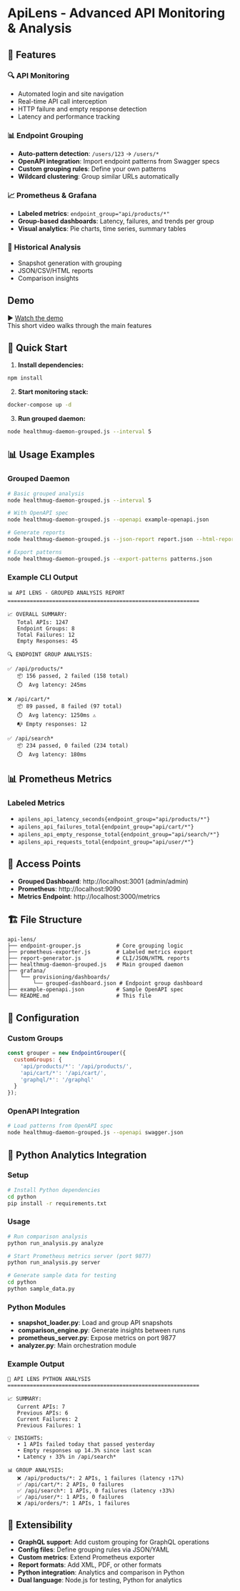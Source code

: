 # ApiLens - Advanced API Monitoring & Analysis

## 🚀 Features

### 🔍 **API Monitoring**
- Automated login and site navigation
- Real-time API call interception
- HTTP failure and empty response detection
- Latency and performance tracking

### 📊 **Endpoint Grouping**
- **Auto-pattern detection**: `/users/123` → `/users/*`
- **OpenAPI integration**: Import endpoint patterns from Swagger specs
- **Custom grouping rules**: Define your own patterns
- **Wildcard clustering**: Group similar URLs automatically

### 📈 **Prometheus & Grafana**
- **Labeled metrics**: `endpoint_group="api/products/*"`
- **Group-based dashboards**: Latency, failures, and trends per group
- **Visual analytics**: Pie charts, time series, summary tables

### 📸 **Historical Analysis**
- Snapshot generation with grouping
- JSON/CSV/HTML reports
- Comparison insights

## Demo
▶️ [Watch the demo](https://www.loom.com/share/96b5e91591dd456eb3df8ae0302522ba)  
This short video walks through the main features

## 🏁 Quick Start

1. **Install dependencies:**
```bash
npm install
```

2. **Start monitoring stack:**
```bash
docker-compose up -d
```

3. **Run grouped daemon:**
```bash
node healthmug-daemon-grouped.js --interval 5
```

## 📊 Usage Examples

### Grouped Daemon
```bash
# Basic grouped analysis
node healthmug-daemon-grouped.js --interval 5

# With OpenAPI spec
node healthmug-daemon-grouped.js --openapi example-openapi.json

# Generate reports
node healthmug-daemon-grouped.js --json-report report.json --html-report report.html

# Export patterns
node healthmug-daemon-grouped.js --export-patterns patterns.json
```

### Example CLI Output
```
📊 API LENS - GROUPED ANALYSIS REPORT
============================================================

📈 OVERALL SUMMARY:
   Total APIs: 1247
   Endpoint Groups: 8
   Total Failures: 12
   Empty Responses: 45

🔍 ENDPOINT GROUP ANALYSIS:

✅ /api/products/*
   📦 156 passed, 2 failed (158 total)
   ⏱️  Avg latency: 245ms

❌ /api/cart/*
   📦 89 passed, 8 failed (97 total)
   ⏱️  Avg latency: 1250ms ⚠️
   📭 Empty responses: 12

✅ /api/search*
   📦 234 passed, 0 failed (234 total)
   ⏱️  Avg latency: 180ms
```

## 📊 Prometheus Metrics

### Labeled Metrics
- `apilens_api_latency_seconds{endpoint_group="api/products/*"}`
- `apilens_api_failures_total{endpoint_group="api/cart/*"}`
- `apilens_api_empty_response_total{endpoint_group="api/search/*"}`
- `apilens_api_requests_total{endpoint_group="api/user/*"}`

## 🎯 Access Points

- **Grouped Dashboard**: http://localhost:3001 (admin/admin)
- **Prometheus**: http://localhost:9090
- **Metrics Endpoint**: http://localhost:3000/metrics

## 🏗️ File Structure
```
api-lens/
├── endpoint-grouper.js           # Core grouping logic
├── prometheus-exporter.js        # Labeled metrics export
├── report-generator.js           # CLI/JSON/HTML reports
├── healthmug-daemon-grouped.js   # Main grouped daemon
├── grafana/
│   └── provisioning/dashboards/
│       └── grouped-dashboard.json # Endpoint group dashboard
├── example-openapi.json          # Sample OpenAPI spec
└── README.md                     # This file
```

## 🔧 Configuration

### Custom Groups
```javascript
const grouper = new EndpointGrouper({
  customGroups: {
    'api/products/*': '/api/products/',
    'api/cart/*': '/api/cart/',
    'graphql/*': '/graphql'
  }
});
```

### OpenAPI Integration
```bash
# Load patterns from OpenAPI spec
node healthmug-daemon-grouped.js --openapi swagger.json
```

## 🐍 Python Analytics Integration

### Setup
```bash
# Install Python dependencies
cd python
pip install -r requirements.txt
```

### Usage
```bash
# Run comparison analysis
python run_analysis.py analyze

# Start Prometheus metrics server (port 9877)
python run_analysis.py server

# Generate sample data for testing
cd python
python sample_data.py
```

### Python Modules
- **snapshot_loader.py**: Load and group API snapshots
- **comparison_engine.py**: Generate insights between runs
- **prometheus_server.py**: Expose metrics on port 9877
- **analyzer.py**: Main orchestration module

### Example Output
```
🧠 API LENS PYTHON ANALYSIS
============================================================

📈 SUMMARY:
   Current APIs: 7
   Previous APIs: 6
   Current Failures: 2
   Previous Failures: 1

💡 INSIGHTS:
   • 1 APIs failed today that passed yesterday
   • Empty responses up 14.3% since last scan
   • Latency ↑ 33% in /api/search*

📊 GROUP ANALYSIS:
   ❌ /api/products/*: 2 APIs, 1 failures (latency ↑17%)
   ✅ /api/cart/*: 2 APIs, 0 failures
   ✅ /api/search*: 1 APIs, 0 failures (latency ↑33%)
   ✅ /api/user/*: 1 APIs, 0 failures
   ❌ /api/orders/*: 1 APIs, 1 failures
```

## 🚀 Extensibility

- **GraphQL support**: Add custom grouping for GraphQL operations
- **Config files**: Define grouping rules via JSON/YAML
- **Custom metrics**: Extend Prometheus exporter
- **Report formats**: Add XML, PDF, or other formats
- **Python integration**: Analytics and comparison in Python
- **Dual language**: Node.js for testing, Python for analytics
